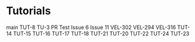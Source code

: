 # Tutorials
main
TUT-8
TU-3
PR Test Issue 6
Issue 11
VEL-302
VEL-294
VEL-316
TUT-14
TUT-15
TUT-16
TUT-17
TUT-18
TUT-21
TUT-20
TUT-22
TUT-24
TUT-23
